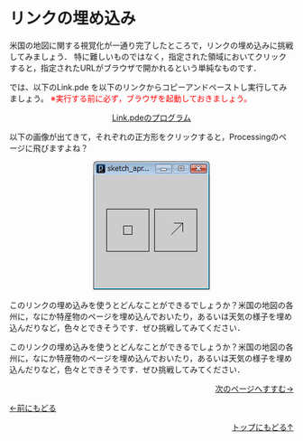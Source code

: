 # リンクの埋め込み




米国の地図に関する視覚化が一通り完了したところで，リンクの埋め込みに挑戦してみましょう． 特に難しいものではなく，指定された領域においてクリックすると，指定されたURLがブラウザで開かれるという単純なものです．

では、以下のLink.pde を以下のリンクからコピーアンドペーストし実行してみましょう。
<span style="color: red;">※実行する前に必ず，ブラウザを起動しておきましょう。</span>



<p align="center"><a href="Link.pde" target="_blank" download="Link.pde">Link.pdeのプログラム</a></p>



以下の画像が出てきて，それぞれの正方形をクリックすると，Processingのページに飛びますよね？



<p align="center"><img src="link_image" alt="" />



このリンクの埋め込みを使うとどんなことができるでしょうか？米国の地図の各州に，なにか特産物のページを埋め込んでおいたり，あるいは天気の様子を埋め込んだりなど，色々とできそうです．ぜひ挑戦してみてください．





<p align="left">このリンクの埋め込みを使うとどんなことができるでしょうか？米国の地図の各州に，なにか特産物のページを埋め込んでおいたり，あるいは天気の様子を埋め込んだりなど，色々とできそうです．ぜひ挑戦してみてください．</p>

<p align="right"><a href="../TX_visualization_1/Tx_visualization_1.html">次のページへすすむ→</a></p>
<p align="left"><a href="../mapping_7/mapping_7.html">←前にもどる</a></p>
<p align="right"><a href="../index.html">トップにもどる↑</a></p></div></div>
